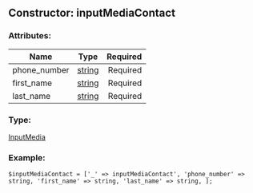 ## Constructor: inputMediaContact  

### Attributes:

| Name     |    Type       | Required |
|----------|:-------------:|---------:|
|phone\_number|[string](../types/string.md) | Required|
|first\_name|[string](../types/string.md) | Required|
|last\_name|[string](../types/string.md) | Required|
### Type: 

[InputMedia](../types/InputMedia.md)
### Example:

```
$inputMediaContact = ['_' => inputMediaContact', 'phone_number' => string, 'first_name' => string, 'last_name' => string, ];
```